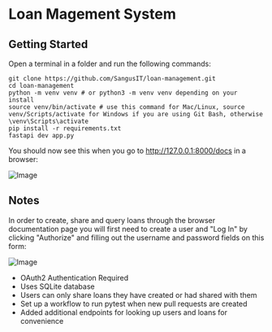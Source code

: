 # Loan Magement System

## Getting Started

Open a terminal in a folder and run the following commands:

```
git clone https://github.com/SangusIT/loan-management.git
cd loan-management
python -m venv venv # or python3 -m venv venv depending on your install
source venv/bin/activate # use this command for Mac/Linux, source venv/Scripts/activate for Windows if you are using Git Bash, otherwise \venv\Scripts\activate
pip install -r requirements.txt
fastapi dev app.py
```

You should now see this when you go to http://127.0.0.1:8000/docs in a browser:

![Image](https://github.com/user-attachments/assets/5c6f6f8d-5645-42b0-808e-2e5356a8df05)

## Notes

In order to create, share and query loans through the browser documentation page you will first need to create a user and "Log In" by clicking "Authorize" and filling out the username and password fields on this form:

![Image](https://github.com/user-attachments/assets/4cf92a58-67de-4169-8337-7b5c6bbc5966)

- OAuth2 Authentication Required
- Uses SQLite database
- Users can only share loans they have created or had shared with them
- Set up a workflow to run pytest when new pull requests are created
- Added additional endpoints for looking up users and loans for convenience
